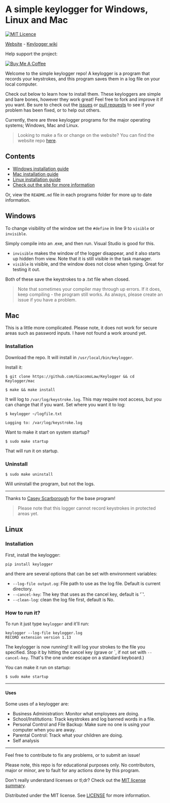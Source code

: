 # A simple keylogger for Windows, Linux and Mac
[![MIT Licence](https://badges.frapsoft.com/os/mit/mit.png?v=103)](https://opensource.org/licenses/mit-license.php)

[Website](https://simple-keylogger.github.io) - [Keylogger wiki](https://github.com/GiacomoLaw/Keylogger/wiki)

Help support the project:

<a href="https://www.buymeacoffee.com/giacomo" target="_blank"><img src="https://www.buymeacoffee.com/assets/img/custom_images/orange_img.png" alt="Buy Me A Coffee" style="height: auto !important;width: auto !important;" ></a>

Welcome to the simple keylogger repo! A keylogger is a program that records your keystrokes, and this program saves them in a log file on your local computer.

Check out below to learn how to install them. These keyloggers are simple and bare bones, however they work great! Feel free to fork and improve it if you want. Be sure to check out the [issues](https://github.com/GiacomoLaw/Keylogger/issues) or [pull requests](https://github.com/GiacomoLaw/Keylogger/pulls) to see if your problem has been fixed, or to help out others.

Currently, there are three keylogger programs for the major operating systems; Windows, Mac and Linux.

> Looking to make a fix or change on the website? You can find the website repo [here](https://github.com/simple-keylogger/simple-keylogger.github.io).

## Contents
- [Windows installation guide](https://github.com/GiacomoLaw/Keylogger/blob/master/windows/README.md)
- [Mac installation guide](https://github.com/GiacomoLaw/Keylogger/blob/master/mac/README.md)
- [Linux installation guide](https://github.com/GiacomoLaw/Keylogger/blob/master/linux/README.md)
- [Check out the site for more information](https://simple-keylogger.github.io/)

Or, view the `README.md` file in each programs folder for more up to date information.

## Windows
To change visibility of the window set the `#define` in line 9 to `visible` or `invisible`.

Simply compile into an .exe, and then run. Visual Studio is good for this.

- `invisible` makes the window of the logger disappear, and it also starts up hidden from view. Note that it is still visible in the task manager.
- `visible` is visible, and the window does not close when typing. Great for testing it out.

Both of these save the keystrokes to a .txt file when closed.

> Note that sometimes your compiler may through up errors. If it does, keep compiling - the program still works. As always, please create an issue if you have a problem.

## Mac
This is a little more complicated. Please note, it does not work for secure areas such as password inputs. I have not found a work around yet.

### Installation
Download the repo. It will install in `/usr/local/bin/keylogger`.

Install it:

`$ git clone https://github.com/GiacomoLaw/Keylogger && cd Keylogger/mac`

`$ make && make install`

It will log to `/var/log/keystroke.log`. This may require root access, but you can change that if you want. Set where you want it to log:

`$ keylogger ~/logfile.txt`

`Logging to: /var/log/keystroke.log`

Want to make it start on system startup?

`$ sudo make startup`

That will run it on startup.

### Uninstall
`$ sudo make uninstall`

Will uninstall the program, but not the logs.

---

Thanks to [Casey Scarborough](https://github.com/caseyscarborough/keylogger) for the base program!

> Please note that this logger cannot record keystrokes in protected areas yet.

## Linux
### Installation

First, install the keylogger:

`pip install keylogger`

and there are several options that can be set with environment variables:

* `--log-file output.og`: File path to use as the log file.  Default is current directory.
* `--cancel-key`: The key that uses as the cancel key, default is '`'.
* `--clean-log`: clean the log file first, default is No.

### How to run it?

To run it just type `keylogger` and it'll run:
```
keylogger --log-file keylogger.log 
RECORD extension version 1.13
```

The keylogger is now running! It will log your strokes to the file you
specified. Stop it by hitting the cancel key (grave or \`, if not set with
`--cancel-key`. That's the one under escape on a standard keyboard.)

You can make it run on startup:

`$ sudo make startup`

---
#### Uses

Some uses of a keylogger are:

- Business Administration: Monitor what employees are doing.
- School/Institutions: Track keystrokes and log banned words in a file.
- Personal Control and File Backup: Make sure no one is using your computer when you are away.
- Parental Control: Track what your children are doing.
- Self analysis

---

Feel free to contribute to fix any problems, or to submit an issue!

Please note, this repo is for educational purposes only. No contributors, major or minor, are to fault for any actions done by this program.

Don't really understand licenses or tl;dr? Check out the [MIT license summary](https://tldrlegal.com/license/mit-license).

Distributed under the MIT license. See [LICENSE](https://github.com/GiacomoLaw/Keylogger/blob/master/LICENSE.txt) for more information.
